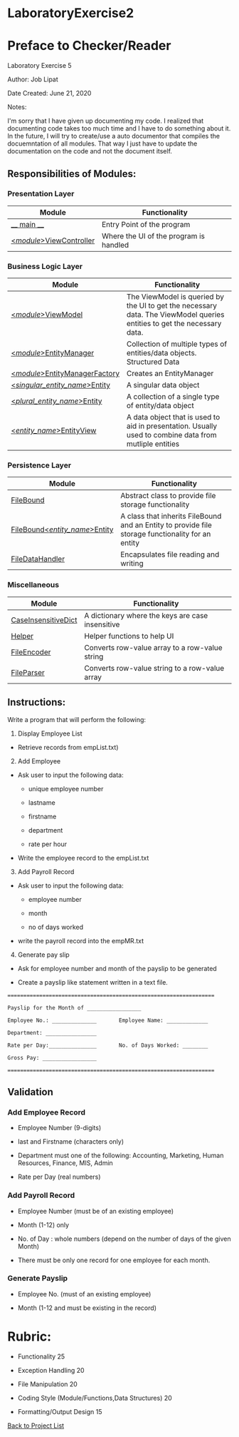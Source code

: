 # LaboratoryExercise2
 
# Preface to Checker/Reader

Laboratory Exercise 5

Author: Job Lipat

Date Created: June 21, 2020

Notes:

I'm sorry that I have given up documenting my code. I realized that documenting code takes too much time and I have to do something about it. In the future, I will try to create/use a auto documentor that compiles the docuemntation of all modules. That way I just have to update the documentation on the code and not the document itself. 

## Responsibilities of Modules:

### Presentation Layer
| Module | Functionality |
| ------- | ------------- |
| [__ main __](__main__.py) | Entry Point of the program |
| [<*module*>ViewController](payroll/PayrollViewController.py) | Where the UI of the program is handled |


### Business Logic Layer
| Module | Functionality |
| -------| ------------- |
| [<*module*>ViewModel](payroll/PayrollViewModel.py) | The ViewModel is queried by the UI to get the necessary data. The ViewModel queries entities to get the necessary data. |
| [<*module*>EntityManager](payroll/PayrollEntityManager.py) | Collection of multiple types of entities/data objects. Structured Data |
| [<*module*>EntityManagerFactory](payroll/PayrollEntityManagerFactory.py) | Creates an EntityManager |
| [<*singular_entity_name*>Entity](payroll/entities/EmployeeEntity.py) | A singular data object |
| [<*plural_entity_name*>Entity](payroll/entities/EmployeesEntity.py) | A collection of a single type of entity/data object |
| [<*entity_name*>EntityView](payroll/entities/PayrollRecordEntityView.py) | A data object that is used to aid in presentation. Usually used to combine data from mutliple entities|


### Persistence Layer
| Module | Functionality |
| -------| ------------- |
| [FileBound](payroll/entities/filebound/FileBound.py) | Abstract class to provide file storage functionality |
| [FileBound<*entity_name*>Entity](payroll/entities/filebound/FileBoundEmployeesEntity.py) | A class that inherits FileBound and an Entity to provide file storage functionality for an entity |
| [FileDataHandler](data/FileDataHandler.py) | Encapsulates file reading and writing |

### Miscellaneous
| Module | Functionality |
| -------| ------------- |
| [CaseInsensitiveDict](lib/CaseInsensitiveDict.py) | A dictionary where the keys are case insensitive |
| [Helper](lib/Helper.py) | Helper functions to help UI |
| [FileEncoder](payroll/filestrategy/FileEncoder.py) | Converts row-value array to a row-value string |
| [FileParser](payroll/filestrategy/FileParser.py) | Converts row-value string to a row-value array |





## Instructions:

Write a program that will perform the following:

1. Display Employee List
 - Retrieve records from empList.txt)

2. Add Employee

- Ask user to input the following data:

    - unique employee number

    - lastname

    - firstname

    - department

    - rate per hour

- Write the employee record to the empList.txt

3. Add Payroll Record

- Ask user to input the following data:

    - employee number

    - month

    - no of days worked

- write the payroll record into the empMR.txt




4. Generate pay slip

- Ask for employee number and month of the payslip to be generated

- Create a payslip like statement written in a text file.

```
=================================================================

Payslip for the Month of _________________

Employee No.: ______________       Employee Name: _____________

Department: ________________

Rate per Day:_______________       No. of Days Worked: ________

Gross Pay: _________________

=================================================================   
```


## Validation

### Add Employee Record

- Employee Number (9-digits)

- last and Firstname (characters only)

- Department must one of the following: Accounting, Marketing, Human Resources, Finance, MIS, Admin

- Rate per Day (real numbers)



### Add Payroll Record

- Employee Number (must be of an existing employee)

- Month (1-12) only

- No. of Day : whole numbers (depend on the number of days of the given Month)

- There must be only one record for one employee for each month.



### Generate Payslip

- Employee No. (must of an existing employee)

- Month (1-12 and must be existing in the record)



# Rubric:

- Functionality      25

- Exception Handling   20

- File Manipulation  20

- Coding Style (Module/Functions,Data Structures) 20

- Formatting/Output Design 15

[Back to Project List](\..\README.md)
